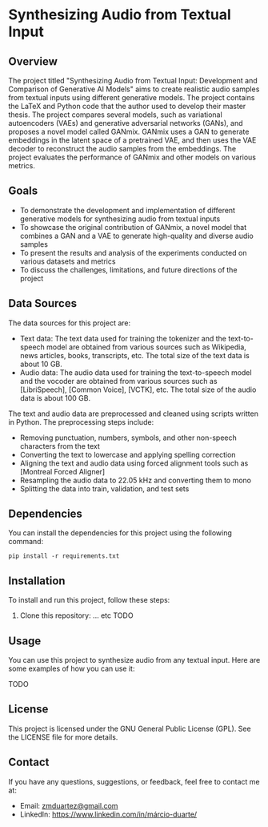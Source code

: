 # Synthesizing Audio from Textual Input

## Overview

The project titled "Synthesizing Audio from Textual Input: Development and Comparison of Generative AI Models" aims to create realistic audio samples from textual inputs using different generative models. The project contains the LaTeX and Python code that the author used to develop their master thesis. The project compares several models, such as variational autoencoders (VAEs) and generative adversarial networks (GANs), and proposes a novel model called GANmix. GANmix uses a GAN to generate embeddings in the latent space of a pretrained VAE, and then uses the VAE decoder to reconstruct the audio samples from the embeddings. The project evaluates the performance of GANmix and other models on various metrics.

## Goals

- To demonstrate the development and implementation of different generative models for synthesizing audio from textual inputs
- To showcase the original contribution of GANmix, a novel model that combines a GAN and a VAE to generate high-quality and diverse audio samples
- To present the results and analysis of the experiments conducted on various datasets and metrics
- To discuss the challenges, limitations, and future directions of the project

## Data Sources

The data sources for this project are:

- Text data: The text data used for training the tokenizer and the text-to-speech model are obtained from various sources such as Wikipedia, news articles, books, transcripts, etc. The total size of the text data is about 10 GB.
- Audio data: The audio data used for training the text-to-speech model and the vocoder are obtained from various sources such as [LibriSpeech], [Common Voice], [VCTK], etc. The total size of the audio data is about 100 GB.

The text and audio data are preprocessed and cleaned using scripts written in Python. The preprocessing steps include:

- Removing punctuation, numbers, symbols, and other non-speech characters from the text
- Converting the text to lowercase and applying spelling correction
- Aligning the text and audio data using forced alignment tools such as [Montreal Forced Aligner]
- Resampling the audio data to 22.05 kHz and converting them to mono
- Splitting the data into train, validation, and test sets

## Dependencies

You can install the dependencies for this project using the following command:

```
pip install -r requirements.txt
```

## Installation

To install and run this project, follow these steps:

1. Clone this repository:
... etc
TODO

## Usage

You can use this project to synthesize audio from any textual input. Here are some examples of how you can use it:

TODO

## License

This project is licensed under the GNU General Public License (GPL). See the LICENSE file for more details.

## Contact

If you have any questions, suggestions, or feedback, feel free to contact me at:

- Email: zmduartez@gmail.com
- LinkedIn: https://www.linkedin.com/in/márcio-duarte/
